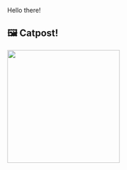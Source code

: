 Hello there!



## 🖼️ Catpost!

<sub>
    <img src="https://cdn2.thecatapi.com/images/bpp.jpg" height="256">
</sub>

